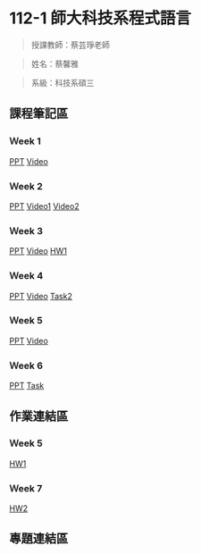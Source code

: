 112-1 師大科技系程式語言
=============


>授課教師：蔡芸琤老師

>姓名：蔡馨雅

>系級：科技系碩三

課程筆記區
-------------
### Ｗeek 1
[PPT](https://docs.google.com/presentation/d/1sKCDNxRvYyp-g6Yyn6JqiHjt1dbzwZYLF8xruGuUdkQ/edit#slide=id.g14b2b9fd77a_1_1306)
[Video](https://www.youtube.com/watch?v=Txbno5CZ2LY)
### Ｗeek 2
[PPT](https://docs.google.com/presentation/d/1rG__GC-ijlRy3SZsAnhu9n4TsS3FR3fYZG8WE1rGyxo/edit#slide=id.g27dd73fb091_0_0)
[Video1](https://youtu.be/rNObnMBiwbQ?si=BsQN8qI15EcWegWw)
[Video2](https://youtu.be/1MHUQmNnDQk?si=IurptC1_zWxigVB9)
### Ｗeek 3
[PPT](https://docs.google.com/presentation/d/1Zs6ve5OW18cbK29H4gYCFfnF6LtshhyNDUW0xsmS-Vw/edit#slide=id.p)
[Video](https://youtu.be/5H3jACkeoO4?si=rkiJF-2tzmOMTfoH)
[HW1](https://moodle3.ntnu.edu.tw/mod/url/view.php?id=681675)
### Ｗeek 4
[PPT](https://docs.google.com/presentation/d/1ksO49KZCe0zUVObMiZCSIGuuyXDfDI2jmC0lO9HLenU/edit#slide=id.g21939175b36_0_300)
[Video](https://youtu.be/jpL9FejPgV4?si=0__yxaNGaXh-kdTc)
[Task2](https://colab.research.google.com/drive/1pB9VGCXMDRx-fpOL4fpxNvnPRId0P0Gp#scrollTo=NyGN1GtUkhHH)
### Ｗeek 5
[PPT](https://docs.google.com/presentation/d/1sdSY81rCz3-V6vACloza1xNXcwo7RYHncFgenAQM43M/edit#slide=id.g2231dcdd239_0_95)
[Video](https://youtu.be/rX9m0GVDzvU?si=NqT70NqhSuM4gQl_)
### Ｗeek 6
[PPT](https://docs.google.com/presentation/d/1xi0VLe2y40oMiN-yNE9xERh3IW-iBrC96KE9kNMDLNg/edit#slide=id.g1f9cb025bde_0_16)
[Task](https://colab.research.google.com/drive/1E7eHEhyfacWXQjZ3aY6_Z-9oNtlaOGof?hl=zh-tw#scrollTo=NlgyZu_tsda1)

作業連結區
-------------
### Ｗeek 5
[HW1](https://colab.research.google.com/drive/1y3oRSrLbx67PthT569BLQmOWkWLTucVC#scrollTo=v8pSN7rw2Eds)
### Ｗeek 7
[HW2](https://colab.research.google.com/drive/1qiiyHYZKJ2SnTofHkXgPpEiPsVS97CTB#scrollTo=rRyuyOGvbapr)

專題連結區
-------------